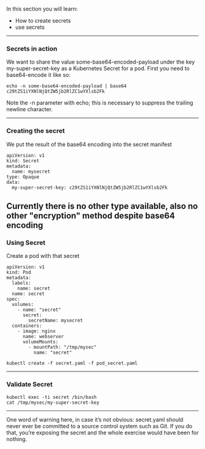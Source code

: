 In this section you will learn:
* How to create secrets
* use secrets

----

### Secrets in action

We want to share the value some-base64-encoded-payload under the key my-super-secret-key as a Kubernetes Secret for a pod. 
First you need to base64-encode it like so:
```
echo -n some-base64-encoded-payload | base64
c29tZS1iYXNlNjQtZW5jb2RlZC1wYXlsb2Fk
```

Note the -n parameter with echo; this is necessary to suppress the trailing newline character. 

----

### Creating the secret

We put the result of the base64 encoding into the secret manifest
```
apiVersion: v1
kind: Secret
metadata:
  name: mysecret
type: Opaque
data:
  my-super-secret-key: c29tZS1iYXNlNjQtZW5jb2RlZC1wYXlsb2Fk
```
Currently there is no other type available, also no other "encryption" method despite base64 encoding
----

### Using Secret

Create a pod with that secret
```
apiVersion: v1
kind: Pod
metadata:
  labels:
    name: secret
  name: secret
spec:
  volumes:
    - name: "secret"
      secret:
        secretName: mysecret
  containers:
    - image: nginx
      name: webserver
      volumeMounts:
        - mountPath: "/tmp/mysec"
          name: "secret"
```
```
kubectl create -f secret.yaml -f pod_secret.yaml
```

----

### Validate Secret

```
kubectl exec -ti secret /bin/bash
cat /tmp/mysec/my-super-secret-key
```

----

One word of warning here, in case it’s not obvious: secret.yaml should never ever be committed to a source control system such as Git. If you do that, you’re exposing the secret and the whole exercise would have been for nothing.


